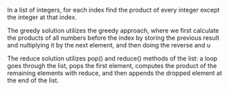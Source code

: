 In a list of integers, for each index find the product of every integer except the integer at that index.

The greedy solution utilizes the greedy approach, where we first calculate the products of all numbers before the index by storing the previous result and nultiplying it by the next element, and then doing the reverse and u

The reduce solution utilizes pop() and reduce() methods of the list: a loop goes through the list, pops the first element, computes the product of the remaining elements with reduce, and then appends the dropped element at the end of the list.

